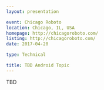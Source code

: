 ```yaml
---
layout: presentation

event: Chicago Roboto
location: Chicago, IL, USA
homepage: http://chicagoroboto.com/
listing: http://chicagoroboto.com/
date: 2017-04-20

type: Technical

title: TBD Android Topic
---
```


TBD
